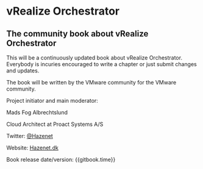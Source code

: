 # vRealize Orchestrator

## The community book about vRealize Orchestrator

This will be a continuously updated book about vRealize Orchestrator. Everybody is incuries encouraged to write a chapter or just submit changes and updates.

The book will be written by the VMware community for the VMware community.


Project initiator and main moderator:

Mads Fog Albrechtslund

Cloud Architect at Proact Systems A\/S

Twitter: [@Hazenet](https://twitter.com/Hazenet)

Website: [Hazenet.dk](https://hazenet.dk)

Book release date\/version: {{gitbook.time}}


